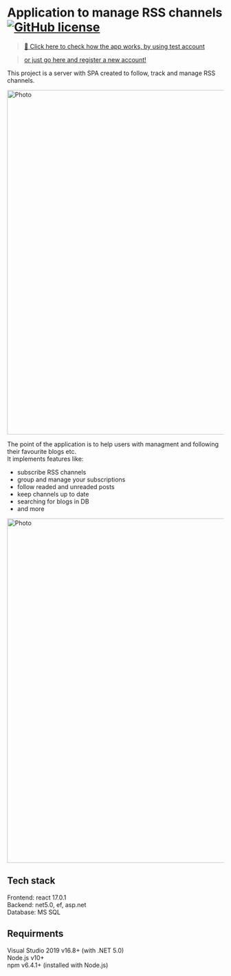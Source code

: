 # Application to manage RSS channels [![GitHub license](https://img.shields.io/badge/license-MIT-blue.svg)](LICENSE.md)

> [🤩 Click here to check how the app works, by using test account](https://rssbox.org/autologin/test_account/password)

> [ or just go here and register a new account!](https://rssbox.org)

This project is a server with SPA created to follow, track and manage RSS channels.

<img src="https://rssbox.org/static/media/applook.d0954530.jpg" alt="Photo" width="800">

The point of the application is to help users with managment and following their favourite blogs etc. </br>
It implements features like: </br>
- subscribe RSS channels  </br>
- group and manage your subscriptions </br>
- follow readed and unreaded posts </br>
- keep channels up to date </br>
- searching for blogs in DB </br>
- and more </br>

<img src="https://rssbox.org/static/media/computer.c5a28a89.png" alt="Photo" width="800">

<h2>Tech stack</h2>

Frontend: react 17.0.1 </br>
Backend: net5.0, ef, asp.net </br>
Database: MS SQL </br>

<h2>Requirments</h2>

Visual Studio 2019 v16.8+ (with .NET 5.0) </br>
Node.js v10+ </br>
npm v6.4.1+ (installed with Node.js) </br>
